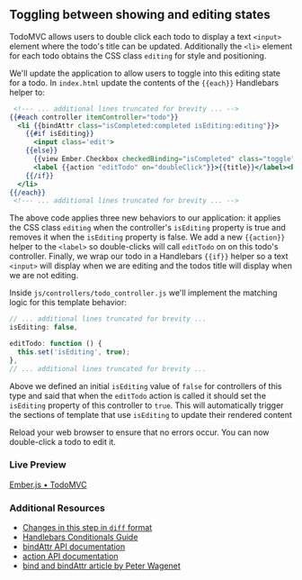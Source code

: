 ## Toggling between showing and editing states

TodoMVC allows users to double click each todo to display a text `<input>` element where the todo's title can be updated. Additionally the `<li>` element for each todo obtains the CSS class `editing` for style and positioning.

We'll update the application to allow users to toggle into this editing state for a todo. In `index.html` update the contents of the `{{each}}` Handlebars helper to:

```handlebars
 <!--- ... additional lines truncated for brevity ... -->
{{#each controller itemController="todo"}}
  <li {{bindAttr class="isCompleted:completed isEditing:editing"}}>
    {{#if isEditing}}
      <input class='edit'>
    {{else}}
      {{view Ember.Checkbox checkedBinding="isCompleted" class="toggle"}}
      <label {{action "editTodo" on="doubleClick"}}>{{title}}</label><button class="destroy"></button>
    {{/if}}
  </li>
{{/each}}
 <!--- ... additional lines truncated for brevity ... -->
```

The above code applies three new behaviors to our application: it applies the CSS class `editing` when the controller's `isEditing` property is true and removes it when the `isEditing` property is false. We add a new `{{action}}` helper to the `<label>` so double-clicks will call `editTodo` on 
on this todo's controller. Finally, we wrap our todo in a Handlebars `{{if}}` helper so a text `<input>` will display when we are editing and the todos title will display when we are not editing.

Inside `js/controllers/todo_controller.js` we'll implement the matching logic for this template behavior:

```javascript
// ... additional lines truncated for brevity ...
isEditing: false,

editTodo: function () {
  this.set('isEditing', true);
},
// ... additional lines truncated for brevity ...
```

Above we defined an initial `isEditing` value of `false` for controllers of this type and said that when the `editTodo` action is called it should set the `isEditing` property of this controller to `true`.  This will automatically trigger the sections of template that use `isEditing` to update their rendered content

Reload your web browser to ensure that no errors occur. You can now double-click a todo to edit it.

### Live Preview
<a class="jsbin-embed" href="http://jsbin.com/ururuc/2/embed?live">Ember.js • TodoMVC</a><script src="http://static.jsbin.com/js/embed.js"></script> 
  
### Additional Resources

  * [Changes in this step in `diff` format](https://github.com/emberjs/quickstart-code-sample/commit/7eb87f8f987714385e8381197ec7c77215df8cf9)
  * [Handlebars Conditionals Guide](guides/templates/conditionals)
  * [bindAttr API documentation](/api/classes/Ember.Handlebars.helpers.html#method_bindAttr)
  * [action API documentation](/api/classes/Ember.Handlebars.helpers.html#method_action)
  * [bind and bindAttr article by Peter Wagenet](http://www.emberist.com/2012/04/06/bind-and-bindattr.html)
